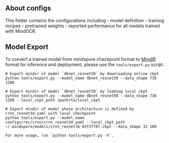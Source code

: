 
## About configs

This folder contains the configurations including
    - model definition
    - training recipes
    - pretrained weights
    - reported performance
    for all models trained with MindOCR.

## Model Export

To convert a trained model from mindspore checkpoint format to [MindIR](https://www.mindspore.cn/docs/zh-CN/r2.0.0-alpha/design/mindir.html) format for inference and deployment, please use the `tools/export.py` script.

``` shell
# Export mindir of model `dbnet_resnet50` by downloading online ckpt
python tools/export.py --model_name dbnet_resnet50 --data_shape 736 1280

# Export mindir of model `dbnet_resnet50` by loading local ckpt
python tools/export.py --model_name dbnet_resnet50 --data_shape 736 1280 --local_ckpt_path /path/to/local_ckpt

# Export mindir of model whose architecture is defined by crnn_resnet34.yaml with local checkpoint
python tools/export.py --model_name configs/rec/crnn/crnn_resnet34.yaml --local_ckpt_path ~/.mindspore/models/crnn_resnet34-83f37f07.ckpt --data_shape 32 100

For more usage, run `python tools/export.py -h`.
